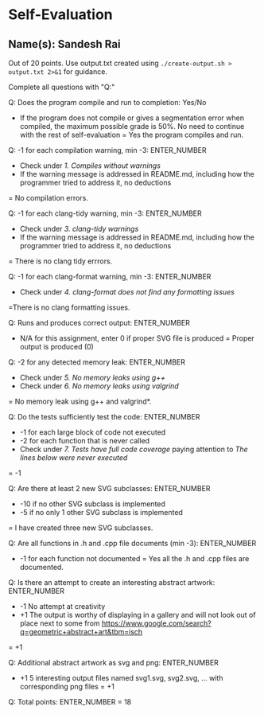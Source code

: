 # Self-Evaluation

## Name(s): Sandesh Rai

Out of 20 points. Use output.txt created using 
`./create-output.sh > output.txt 2>&1` for guidance.

Complete all questions with "Q:"

Q: Does the program compile and run to completion: Yes/No 

- If the program does not compile or gives a segmentation error when compiled, 
the maximum possible grade is 50%. No need to continue with the rest of self-evaluation
=  Yes the program compiles and run. 

Q: -1 for each compilation warning, min -3: ENTER_NUMBER

- Check under *1. Compiles without warnings*
- If the warning message is addressed in README.md, including how the programmer tried to address it, no deductions

= No compilation errors.

Q: -1 for each clang-tidy warning, min -3: ENTER_NUMBER

- Check under *3. clang-tidy warnings*
- If the warning message is addressed in README.md, including how the programmer tried to address it, no deductions

= There is no clang tidy errrors. 

Q: -1 for each clang-format warning, min -3: ENTER_NUMBER

- Check under *4. clang-format does not find any formatting issues*

=There is no clang formatting issues.

Q: Runs and produces correct output: ENTER_NUMBER

- N/A for this assignment, enter 0 if proper SVG file is produced
= Proper output is produced (0)

Q: -2 for any detected memory leak: ENTER_NUMBER

- Check under *5. No memory leaks using g++*
- Check under *6. No memory leaks using valgrind*

= No memory leak using g++ and valgrind*.

Q: Do the tests sufficiently test the code: ENTER_NUMBER

- -1 for each large block of code not executed
- -2 for each function that is never called
- Check under *7. Tests have full code coverage* paying attention to *The lines below were never executed*

= -1 

Q: Are there at least 2 new SVG subclasses: ENTER_NUMBER

- -10 if no other SVG subclass is implemented
- -5 if no only 1 other SVG subclass is implemented

= I have created three new SVG subclasses. 

Q: Are all functions in .h and .cpp file documents (min -3): ENTER_NUMBER

- -1 for each function not documented 
= Yes all the .h and .cpp files are documented.

Q: Is there an attempt to create an interesting abstract artwork: ENTER_NUMBER

- -1 No attempt at creativity
- +1 The output is worthy of displaying in a gallery and will not look out of place next to some from https://www.google.com/search?q=geometric+abstract+art&tbm=isch

= +1

Q: Additional abstract artwork as svg and png: ENTER_NUMBER

- +1 5 interesting output files named svg1.svg, svg2.svg, ... with corresponding png files 
= +1

Q: Total points: ENTER_NUMBER = 18